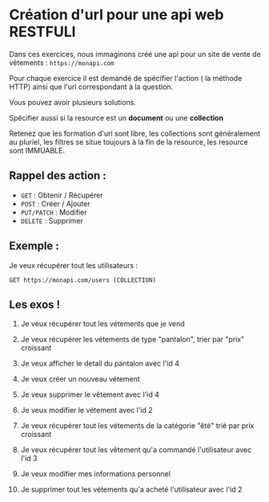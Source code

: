 # Création d'url pour une api web RESTFULl

Dans ces exercices, nous immaginons créé une api pour un site
de vente de vêtements : `https://monapi.com`

Pour chaque exercice il est demandé de spécifier l'action (
la méthode HTTP) ainsi que l'url correspondant à la question.

Vous pouvez avoir plusieurs solutions.

Spécifier aussi si la resource est un **document** ou une
**collection**

Retenez que les formation d'url sont libre, les collections
sont généralement au pluriel, les filtres se situe toujours
à la fin de la resource, les resource sont IMMUABLE.

## Rappel des action :

-   `GET` : Obtenir / Récupérer
-   `POST` : Créer / Ajouter
-   `PUT/PATCH` : Modifier
-   `DELETE` : Supprimer

## Exemple :

Je veux récupérer tout les utilisateurs :

```
GET https://monapi.com/users (COLLECTION)
```

## Les exos !

1. Je veux récupérer tout les vétements que je vend

2. Je veux récupérer les vétements de type "pantalon", trier par "prix" croissant

3. Je veux afficher le detail du pantalon avec l'id 4

4. Je veux créer un nouveau vétement

5. Je veux supprimer le vêtement avec l'id 4

6. Je veux modifier le vétement avec l'id 2

7. Je veux récupérer tout les vétements de la catégorie "êté" trié par prix croissant

8. Je veux récupérer tout les vêtement qu'a commandé l'utilisateur avec l'id 3

9. Je veux modifier mes informations personnel

10. Je supprimer tout les vétements qu'a acheté l'utilisateur avec l'id 2
